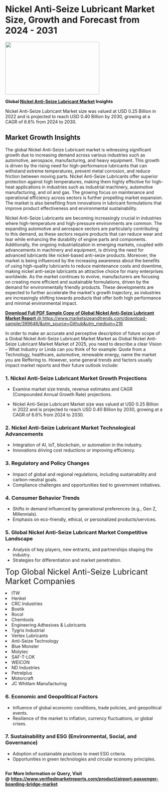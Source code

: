 <H1>Nickel Anti-Seize Lubricant Market Size, Growth and Forecast from 2024 - 2031</H1><img class="aligncenter size-medium wp-image-584254" src="https://thirdeyenews.in/wp-content/uploads/2024/09/Global-Market-Research-300x168.jpeg" alt="" width="300" height="168" /><p><strong>Global&nbsp;<a href="https://www.marketsizeandtrends.com/download-sample/399646/&amp;utm_source=Github&utm_medium=216">Nickel Anti-Seize Lubricant Market</a> Insights</strong></p><p>Nickel Anti-Seize Lubricant Market size was valued at USD 0.25 Billion in 2022 and is projected to reach USD 0.40 Billion by 2030, growing at a CAGR of 6.6% from 2024 to 2030.</p><p><h2>Market Growth Insights</h2> <p>The global Nickel Anti-Seize Lubricant market is witnessing significant growth due to increasing demand across various industries such as automotive, aerospace, manufacturing, and heavy equipment. This growth is driven by the rising need for high-performance lubricants that can withstand extreme temperatures, prevent metal corrosion, and reduce friction between moving parts. Nickel Anti-Seize Lubricants offer superior protection against high temperatures, making them highly effective for high-heat applications in industries such as industrial machinery, automotive manufacturing, and oil and gas. The growing focus on maintenance and operational efficiency across sectors is further propelling market expansion. The market is also benefiting from innovations in lubricant formulations that improve product effectiveness and environmental sustainability.</p> <p><a href="#"></a></p> <p>Nickel Anti-Seize Lubricants are becoming increasingly crucial in industries where high-temperature and high-pressure environments are common. The expanding automotive and aerospace sectors are particularly contributing to this demand, as these sectors require products that can reduce wear and tear while enhancing the durability of engine parts and components. Additionally, the ongoing industrialization in emerging markets, coupled with advancements in machinery and equipment, is driving the need for advanced lubricants like nickel-based anti-seize products. Moreover, the market is being influenced by the increasing awareness about the benefits of using high-quality lubricants to reduce maintenance costs and downtime, making nickel anti-seize lubricants an attractive choice for many enterprises worldwide. As the market continues to evolve, manufacturers are focusing on creating more efficient and sustainable formulations, driven by the demand for environmentally friendly products. These developments are expected to further accelerate the market's growth trajectory, as industries are increasingly shifting towards products that offer both high performance and minimal environmental impact.</p> <p><a href="#"></p><p><span class=""><strong>Download Full PDF Sample Copy of Global Nickel Anti-Seize Lubricant Market Report</strong> @ <a href="https://www.marketsizeandtrends.com/download-sample/399646/&amp;utm_source=Github&utm_medium=216" target="_blank">https://www.marketsizeandtrends.com/download-sample/399646/&amp;utm_source=Github&utm_medium=216</a></span></p><p>In order to make an accurate and perceptive description of future scope of a Global&nbsp;Nickel Anti-Seize Lubricant Market Market as Global&nbsp;Nickel Anti-Seize Lubricant Market Market of 2025, you need to describe a clear Vision &ndash; What Industry or Linda can you think of for example: Quote from a Technology, healthcare, automotive, renewable energy, name the market you are Reffering to. However, some general trends and factors usually impact market reports and their future outlook include:</p><h3>1.&nbsp;<strong>Nickel Anti-Seize Lubricant Market Growth Projections</strong></h3><ul><li>Examine market size trends, revenue estimates and CAGR (Compounded Annual Growth Rate) projections.</li><li><p>Nickel Anti-Seize Lubricant Market size was valued at USD 0.25 Billion in 2022 and is projected to reach USD 0.40 Billion by 2030, growing at a CAGR of 6.6% from 2024 to 2030.</p></li></ul><h3>2.&nbsp;<strong>Nickel Anti-Seize Lubricant Market Technological Advancements</strong></h3><ul><li>Integration of AI, IoT, blockchain, or automation in the industry.</li><li>Innovations driving cost reductions or improving efficiency.</li></ul><h3>3.&nbsp;<strong>Regulatory and Policy Changes</strong></h3><ul><li>Impact of global and regional regulations, including sustainability and carbon-neutral goals.</li><li>Compliance challenges and opportunities tied to government initiatives.</li></ul><h3>4.&nbsp;<strong>Consumer Behavior Trends</strong></h3><ul><li>Shifts in demand influenced by generational preferences (e.g., Gen Z, Millennials).</li><li>Emphasis on eco-friendly, ethical, or personalized products/services.</li></ul><h3>5.&nbsp;<strong>Global Nickel Anti-Seize Lubricant Market Competitive Landscape</strong></h3><ul><li>Analysis of key players, new entrants, and partnerships shaping the industry.</li><li>Strategies for differentiation and market penetration.</li></ul><p data-pm-slice="1 1 []"><span style="color: inherit; font-family: inherit; font-size: 25px;">Top Global Nickel Anti-Seize Lubricant Market Companies</span></p><div class="" data-test-id=""><p><li>ITW</li><li> Henkel</li><li> CRC Industries</li><li> Bostik</li><li> Rocol</li><li> Chemtools</li><li> Engineering Adhesives & Lubricants</li><li> Tygris Industrial</li><li> Vertex Lubricants</li><li> Anti-Seize Technology</li><li> Blue Monster</li><li> Molytec</li><li> SAF-T-LOK</li><li> WEICON</li><li> ND Industries</li><li> Petrelplus</li><li> Motorcraft</li><li> JC Whitlam Manufacturing</li></p></div><h3>6.&nbsp;<strong>Economic and Geopolitical Factors</strong></h3><ul><li>Influence of global economic conditions, trade policies, and geopolitical events.</li><li>Resilience of the market to inflation, currency fluctuations, or global crises.</li></ul><h3>7.&nbsp;<strong>Sustainability and ESG (Environmental, Social, and Governance)</strong></h3><ul><li>Adoption of sustainable practices to meet ESG criteria.</li><li>Opportunities in green technologies and circular economy principles.</li></ul><h2><strong style="font-size: 14px;">For More Information or Query, Visit @&nbsp;</strong><a style="background-color: #ffffff; font-size: 14px;" href="https://www.marketsizeandtrends.com/report/nickel-anti-seize-lubricant-market/" target="_blank">https://www.verifiedmarketreports.com/product/airport-passenger-boarding-bridge-market</a></h2>
